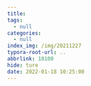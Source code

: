 ```yaml
---
title:
tags:
  - null
categories:
  - null
index_img: /img/20211227
typora-root-url: ..
abbrlink: 10100
hide: ture
date: 2022-01-18 10:25:00
---
```


<!--more-->